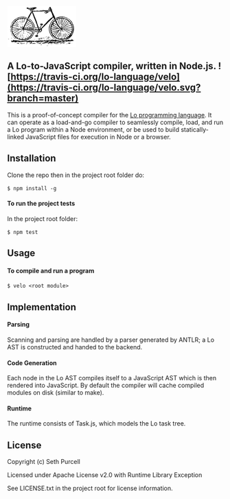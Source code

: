 
![Wright brothers bicycle](vancleve.png "Wright brothers bicycle")

## A Lo-to-JavaScript compiler, written in Node.js. ![https://travis-ci.org/lo-language/velo](https://travis-ci.org/lo-language/velo.svg?branch=master)

This is a proof-of-concept compiler for the [Lo programming language](http://lolang.org). It can operate as a load-and-go compiler to seamlessly compile, load, and run a Lo program within a Node environment, or be used to build statically-linked JavaScript files for execution in Node or a browser.

## Installation

Clone the repo then in the project root folder do:

    $ npm install -g
    
#### To run the project tests 

In the project root folder:

    $ npm test
    
## Usage

#### To compile and run a program

    $ velo <root module>



## Implementation

#### Parsing

Scanning and parsing are handled by a parser generated by ANTLR; a Lo AST is constructed and handed to the backend.

#### Code Generation

Each node in the Lo AST compiles itself to a JavaScript AST which is then rendered into JavaScript. By default the compiler will cache compiled modules on disk (similar to make).

#### Runtime

The runtime consists of Task.js, which models the Lo task tree.

## License

Copyright (c) Seth Purcell

Licensed under Apache License v2.0 with Runtime Library Exception

See LICENSE.txt in the project root for license information.